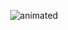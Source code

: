 
<p align="center">
  <img src="github.com/nero-5-5/nero-5-5/blob/main/dazai-fl.gif" alt="animated" />
</p>
